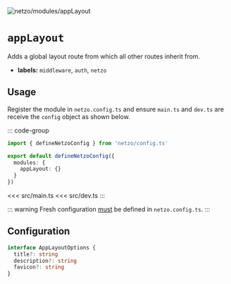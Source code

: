 <img src="https://raw.githubusercontent.com/netzo/netzo/main/assets/modules/appLayout.svg" alt="netzo/modules/appLayout" class="mb-5 w-75px">

# `appLayout`

Adds a global layout route from which all other routes inherit from.

- **labels:** `middleware`, `auth`, `netzo`

## Usage

Register the module in `netzo.config.ts` and ensure `main.ts` and `dev.ts` are receive the `config` object as shown below.

::: code-group
```ts [netzo.config.ts]
import { defineNetzoConfig } from 'netzo/config.ts'

export default defineNetzoConfig({
  modules: {
    appLayout: {}
  }
})
```
<<< src/main.ts
<<< src/dev.ts
:::

::: warning Fresh configuration [must](https://fresh.deno.dev/docs/concepts/ahead-of-time-builds#migrating-existing-projects-with-plugins) be defined in `netzo.config.ts`.
:::

## Configuration

```ts
interface AppLayoutOptions {
  title?: string
  description?: string
  favicon?: string
}
```
